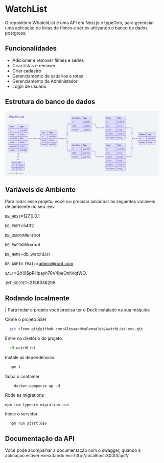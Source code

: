 
# WatchList

O repositório WhatchList é uma API em Nest.js e typeOrm, para gerenciar uma aplicação de listas de filmes e séries utilizando o  banco de dados postgress.



## Funcionalidades

- Adicioner e remover filmes e series
- Criar listas e remover
- Criar cadastro
- Gerenciamento de usuarios e rotas
- Gerenciamento de Administador
- Login de usuário


## Estrutura do banco de dados

![DB](https://github.com/AlessandraRomualdo/watchList.svc/blob/main/5b32089e-9b59-4706-a65c-5a62c17486c5.png)

## Variáveis de Ambiente

Para rodar esse projeto, você vai precisar adicionar as seguintes variáveis de ambiente no seu .env

`DB_HOST`=127.0.0.1

`DB_PORT`=5432

`DB_USERNAME`=root

`DB_PASSWORD`=root

`DB_NAME`=db_watchList

`DB_ADMIN_EMAIL`=admin@root.com

`SALT`=$2b$10$pRHpayh70V4beOnhVqtWQ.

`JWT_SECRET`=2158346296
## Rodando localmente

| Para rodar o projeto você precisa ter o Dock instalado na sua máquina

Clone o projeto SSH

```bash
  git clone git@github.com:AlessandraRomualdo/watchList.svc.git
```

Entre no diretório do projeto

```bash
  cd watchList
```

Instale as dependências

```bash
  npm i
```

Suba o container

```
    docker-componse up -d
```

Rode as migrations

```
npm rum typeorm migration:run
```

Inicie o servidor

```bash
  npm run start:dev
```

## Documentação da API

Você pode acompalhar a documentação com o swagger, quando a aplicação estiver executando em:
http://localhost:3000/api#/